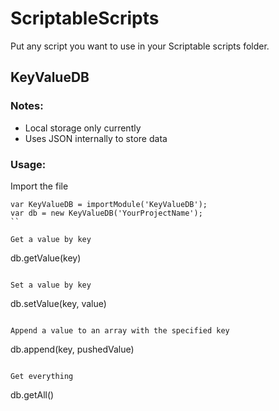 # ScriptableScripts

Put any script you want to use in your Scriptable scripts folder.

## KeyValueDB

### Notes:
- Local storage only currently
- Uses JSON internally to store data

### Usage:

Import the file
```
var KeyValueDB = importModule('KeyValueDB');
var db = new KeyValueDB('YourProjectName');
``

Get a value by key
```
db.getValue(key) 
```

Set a value by key
```
db.setValue(key, value) 
```

Append a value to an array with the specified key
```
db.append(key, pushedValue) 
```

Get everything
```
db.getAll()
```
